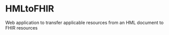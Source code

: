 # HMLtoFHIR
Web application to transfer applicable resources from an HML document to FHIR resources



